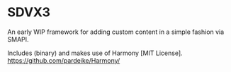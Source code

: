 SDVX3
=====
An early WIP framework for adding custom content in a simple fashion via SMAPI.

Includes (binary) and makes use of Harmony [MIT License].
https://github.com/pardeike/Harmony/